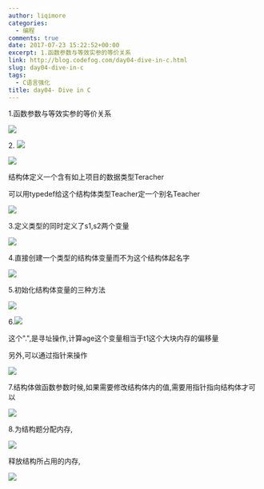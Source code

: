 ```yaml
---
author: liqimore
categories:
  - 编程
comments: true
date: 2017-07-23 15:22:52+00:00
excerpt: 1.函数参数与等效实参的等价关系
link: http://blog.codefog.com/day04-dive-in-c.html
slug: day04-dive-in-c
tags:
  - C语言强化
title: day04- Dive in C
---
```



1.函数参数与等效实参的等价关系

![](https://static.codefog.com/qiniu/old/2017/07/ee46559d3df289da5a7bd7132817027c.png)

2. ![](https://static.codefog.com/qiniu/old/2017/07/c7c1a81ce06b4263baa0c45764d7f18a.png)

![](https://static.codefog.com/qiniu/old/2017/07/02f91d77afaece2673abb5df7feeba16.png)

结构体定义一个含有如上项目的数据类型Teracher

可以用typedef给这个结构体类型Teacher定一个别名Teacher

![](https://static.codefog.com/qiniu/old/2017/07/51bdf0189309dc0bc76b07d74814adb9.png)

3.定义类型的同时定义了s1,s2两个变量

![](https://static.codefog.com/qiniu/old/2017/07/851357e03c8891b6181c459221fb452d.png)

4.直接创建一个类型的结构体变量而不为这个结构体起名字

![](https://static.codefog.com/qiniu/old/2017/07/4ba71f52a354026883da7af45de26506.png)

5.初始化结构体变量的三种方法

![](https://static.codefog.com/qiniu/old/2017/07/6359abaea28e4a9c29476f551c6c32fa.png)

6.![](https://static.codefog.com/qiniu/old/2017/07/70a305d77945ea5a752199af978fa47f.png)

这个".",是寻址操作,计算age这个变量相当于t1这个大块内存的偏移量

另外,可以通过指针来操作

![](https://static.codefog.com/qiniu/old/2017/07/2bf9f0c360ca34f9ad88d5cf556fc550.png)

7.结构体做函数参数时候,如果需要修改结构体内的值,需要用指针指向结构体才可以

![](https://static.codefog.com/qiniu/old/2017/07/ba865876df309025a6664e15d74ff453.png)

8.为结构题分配内存,

![](https://static.codefog.com/qiniu/old/2017/07/520fba1a2206d215e9a885114f536384.png)

释放结构所占用的内存,

![](https://static.codefog.com/qiniu/old/2017/07/2a4d24d4be8034778558b2eaba2d4e35.png)